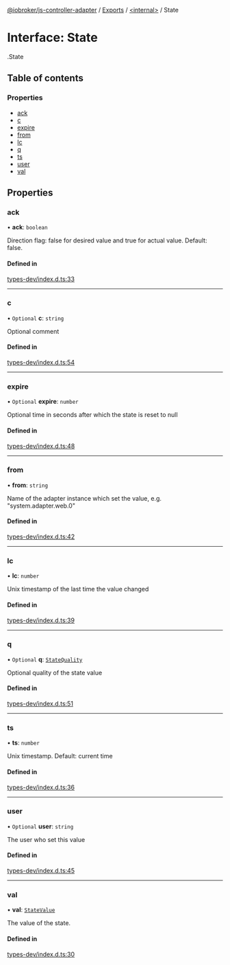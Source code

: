 [@iobroker/js-controller-adapter](../README.md) / [Exports](../modules.md) / [<internal\>](../modules/internal_.md) / State

# Interface: State

[<internal>](../modules/internal_.md).State

## Table of contents

### Properties

- [ack](internal_.State.md#ack)
- [c](internal_.State.md#c)
- [expire](internal_.State.md#expire)
- [from](internal_.State.md#from)
- [lc](internal_.State.md#lc)
- [q](internal_.State.md#q)
- [ts](internal_.State.md#ts)
- [user](internal_.State.md#user)
- [val](internal_.State.md#val)

## Properties

### ack

• **ack**: `boolean`

Direction flag: false for desired value and true for actual value. Default: false.

#### Defined in

[types-dev/index.d.ts:33](https://github.com/ioBroker/ioBroker.js-controller/blob/a9d11a29/packages/types-dev/index.d.ts#L33)

___

### c

• `Optional` **c**: `string`

Optional comment

#### Defined in

[types-dev/index.d.ts:54](https://github.com/ioBroker/ioBroker.js-controller/blob/a9d11a29/packages/types-dev/index.d.ts#L54)

___

### expire

• `Optional` **expire**: `number`

Optional time in seconds after which the state is reset to null

#### Defined in

[types-dev/index.d.ts:48](https://github.com/ioBroker/ioBroker.js-controller/blob/a9d11a29/packages/types-dev/index.d.ts#L48)

___

### from

• **from**: `string`

Name of the adapter instance which set the value, e.g. "system.adapter.web.0"

#### Defined in

[types-dev/index.d.ts:42](https://github.com/ioBroker/ioBroker.js-controller/blob/a9d11a29/packages/types-dev/index.d.ts#L42)

___

### lc

• **lc**: `number`

Unix timestamp of the last time the value changed

#### Defined in

[types-dev/index.d.ts:39](https://github.com/ioBroker/ioBroker.js-controller/blob/a9d11a29/packages/types-dev/index.d.ts#L39)

___

### q

• `Optional` **q**: [`StateQuality`](../enums/internal_.StateQuality.md)

Optional quality of the state value

#### Defined in

[types-dev/index.d.ts:51](https://github.com/ioBroker/ioBroker.js-controller/blob/a9d11a29/packages/types-dev/index.d.ts#L51)

___

### ts

• **ts**: `number`

Unix timestamp. Default: current time

#### Defined in

[types-dev/index.d.ts:36](https://github.com/ioBroker/ioBroker.js-controller/blob/a9d11a29/packages/types-dev/index.d.ts#L36)

___

### user

• `Optional` **user**: `string`

The user who set this value

#### Defined in

[types-dev/index.d.ts:45](https://github.com/ioBroker/ioBroker.js-controller/blob/a9d11a29/packages/types-dev/index.d.ts#L45)

___

### val

• **val**: [`StateValue`](../modules/internal_.md#statevalue)

The value of the state.

#### Defined in

[types-dev/index.d.ts:30](https://github.com/ioBroker/ioBroker.js-controller/blob/a9d11a29/packages/types-dev/index.d.ts#L30)
